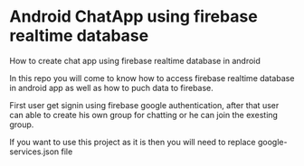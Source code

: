 # Android ChatApp using firebase realtime database
How to create chat app using firebase realtime database in android

In this repo you will come to know how to access firebase realtime database in android app 
as well as how to puch data to firebase.

First user get signin using firebase google authentication, after that user can able to create his own group for chatting or he can join
the exesting group.

If you want to use this project as it is then you will need to replace google-services.json file

